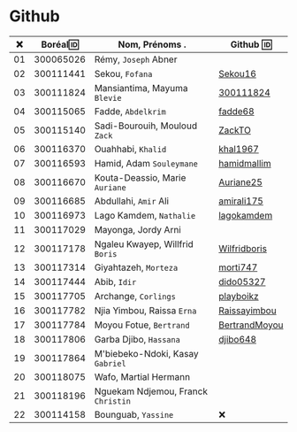 # Github

|:x:| Boréal:id:| Nom, Prénoms .                     |  Github :id:                                        |
|---|-----------|------------------------------------|-----------------------------------------------------| 
| 01| 300065026 | Rémy, `Joseph` Abner               |                                                     |
| 02| 300111441 | Sekou, `Fofana`                    | [Sekou16](https://github.com/Sekou16)               |
| 03| 300111824 | Mansiantima, Mayuma `Blevie`       | [300111824](https://github.com/300111824)           |
| 04| 300115065 | Fadde, `Abdelkrim`                 | [fadde68](https://github.com/fadde68)               |
| 05| 300115140 | Sadi-Bourouih, Mouloud `Zack`      | [ZackTO](https://github.com/ZackTO)                 |
| 06| 300116370 | Ouahhabi, `Khalid`                 | [khal1967](https://github.com/khal1967)             |
| 07| 300116593 | Hamid, Adam `Souleymane`           | [hamidmallim](https://github.com/hamidmallim)       |
| 08| 300116670 | Kouta-Deassio, Marie `Auriane`     | [Auriane25](https://github.com/Auriane25)           |
| 09| 300116685 | Abdullahi, `Amir` Ali              | [amirali175](https://github.com/amirali175)         |
| 10| 300116973 | Lago Kamdem, `Nathalie`            | [lagokamdem](https://github.com/lagokamdem)         |
| 11| 300117029 | Mayonga, Jordy Arni                |                                                     |
| 12| 300117178 | Ngaleu Kwayep, Willfrid `Boris`    | [Wilfridboris](https://github.com/Wilfridboris)     |
| 13| 300117314 | Giyahtazeh, `Morteza`              | [morti747](https://github.com/morti747)             |
| 14| 300117444 | Abib, `Idir`                       | [dido05327](https://github.com/dido05327)           |
| 15| 300117705 | Archange, `Corlings`               | [playboikz](https://github.com/playboikz)           |
| 16| 300117782 | Njia Yimbou, Raissa `Erna`         | [Raissayimbou](https://github.com/Raissayimbou)     |
| 17| 300117784 | Moyou Fotue, `Bertrand`            | [BertrandMoyou](https://github.com/BertrandMoyou)   |
| 18| 300117806 | Garba Djibo, `Hassana`             | [djibo648](https://github.com/djibo648)             |
| 19| 300117864 | M'biebeko-Ndoki, Kasay `Gabriel`   |                                                     |
| 20| 300118075 | Wafo, Martial Hermann              |                                                     |
| 21| 300118196 | Nguekam Ndjemou, Franck `Christin` |                                                     |
| 22| 300114158 | Bounguab, `Yassine`                | :x:                                                 |
